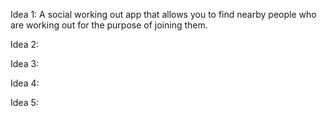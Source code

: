 Idea 1: A social working out app that allows you to find nearby people who are working out for the purpose of joining them.

Idea 2:

Idea 3:

Idea 4:

Idea 5:
